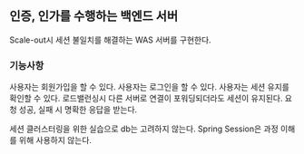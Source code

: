 ## 인증, 인가를 수행하는 백엔드 서버

Scale-out시 세션 불일치를 해결하는 WAS 서버를 구현한다.

### 기능사항

사용자는 회원가입을 할 수 있다.
사용자는 로그인을 할 수 있다.
사용자는 세션 유지를 확인할 수 있다.
로드밸런싱시 다른 서버로 연결이 포워딩되더라도 세션이 유지된다.
요청 성공, 실패 시 명확한 응답을 받는다. 

세션 클러스터링을 위한 실습으로 db는 고려하지 않는다.
Spring Session은 과정 이해를 위해 사용하지 않는다.
